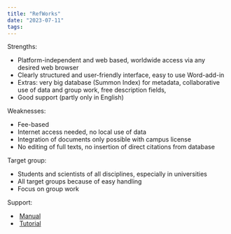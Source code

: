 ```yaml
---
title: "RefWorks"
date: "2023-07-11"
tags:
---
```


Strengths:

- Platform-independent and web based, worldwide access via any desired web browser
- Clearly structured and user-friendly interface, easy to use Word-add-in
- Extras: very big database (Summon Index) for metadata, collaborative use of data and group work, free description fields,
- Good support (partly only in English)

Weaknesses:

- Fee-based
- Internet access needed, no local use of data
- Integration of documents only possible with campus license
- No editing of full texts, no insertion of direct citations from database

Target group:

- Students and scientists of all disciplines, especially in universities
- All target groups because of easy handling
- Focus on group work

Support:

-  [Manual](https://www.refworks.com/RWAthens/help/RefWorks_QSG_EN_Dec11.pdf)
-  [Tutorial](https://www.youtube.com/channel/UCzmTj_AGeY59VoNv-0SvcCg)